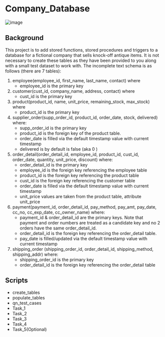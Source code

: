 # Company_Database
![image](https://user-images.githubusercontent.com/109471364/179444195-3f7244ad-3d76-40fb-951f-2c0532e69483.png)

## Background
This project is to add stored functions, stored procedures and triggers to a database for a fictional company that sells knock-off antique items. It is not necessary to create these tables as they have been provided to you along with a small test dataset to work with. The incomplete text schema is as follows (there are 7 tables):

1. employee(employee_id, first_name, last_name, contact) where 
      - employee_id is the primary key
2. customer(cust_id, company_name, address, contact) where 
      - cust_id is the primary key
3. product(product_id, name, unit_price, remaining_stock, max_stock) where 
      - product_id is the primary key
4. supplier_order(supp_order_id, product_id, order_date, stock, delivered)
where:
      - supp_order_id is the primary key
      - product_id is the foreign key of the product table.
      - order_date is filled via the default timestamp value with current timestamp 
      - delivered is by default is false (aka 0 )
5. order_detail(order_detail_id, employee_id, product_id, cust_id, order_date, quantity, unit_price, discount) where:
      - order_detail_id is the primary key
      - employee_id is the foreign key referencing the employee table
      - product_id is the foreign key referencing the product table
      - cust_id is the foreign key referencing the customer table
      - order_date is filled via the default timestamp value with current timestamp
      - unit_price values are taken from the product table, attribute unit_price
6. payment(payment_id, order_detail_id, pay_method, pay_amt, pay_date, cc_no, cc_exp_date, cc_owner_name) where:
      - payment_id & order_detail_id are the primary keys. Note that payment and order numbers are treated as a candidate key and no 2 orders have the same    order_detail_id.
      - order_detail_id is the foreign key referencing the order_detail table.
      - pay_date is filled/updated via the default timestamp value with current timestamp
7. shipping_order (shipping_order_id, order_detail_id, shipping_method, shipping_addr) where:
      - shipping_order_id is the primary key
      - order_detail_id is the foreign key referencing the order_detail table
## Scripts
   - create_tables
   - populate_tables
   - qn_test_cases
   - Task_1
   - Task_2
   - Task_3
   - Task_4
   - Task_5(Optional)


